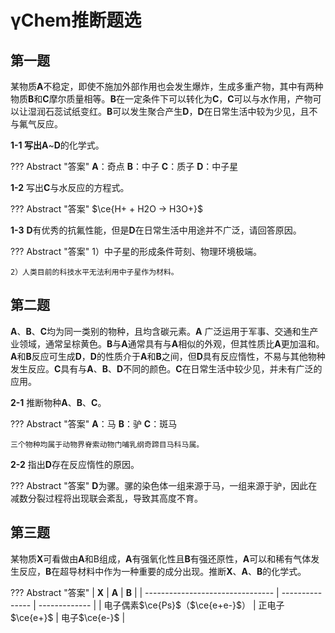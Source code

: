 # γChem推断题选

## 第一题

某物质**A**不稳定，即使不施加外部作用也会发生爆炸，生成多重产物，其中有两种物质**B**和**C**摩尔质量相等。**B**在一定条件下可以转化为**C**，**C**可以与水作用，产物可以让湿润石蕊试纸变红。**B**可以发生聚合产生**D**，**D**在日常生活中较为少见，且不与氟气反应。

**1-1 **写出**A**~**D**的化学式。

??? Abstract "答案"
	**A**：奇点 **B**：中子 **C**：质子 **D**：中子星

**1-2** 写出**C**与水反应的方程式。

??? Abstract "答案"
	$\ce{H+ + H2O -> H3O+}$

**1-3** **D**有优秀的抗氟性能，但是**D**在日常生活中用途并不广泛，请回答原因。

??? Abstract "答案"
    1）中子星的形成条件苛刻、物理环境极端。

    2）人类目前的科技水平无法利用中子星作为材料。

## 第二题

**A**、**B**、**C**均为同一类别的物种，且均含碳元素。**A** 广泛运用于军事、交通和生产业领域，通常呈棕黄色。**B**与**A**通常具有与**A**相似的外观，但其性质比**A**更加温和。**A**和**B**反应可生成**D**，**D**的性质介于**A**和**B**之间，但**D**具有反应惰性，不易与其他物种发生反应。**C**具有与**A**、**B**、**D**不同的颜色。**C**在日常生活中较少见，并未有广泛的应用。

**2-1** 推断物种**A**、**B**、**C**。

??? Abstract "答案"
    **A**：马 **B**：驴 **C**：斑马

    三个物种均属于动物界脊索动物门哺乳纲奇蹄目马科马属。

**2-2** 指出**D**存在反应惰性的原因。

??? Abstract "答案"
	**D**为骡。骡的染色体一组来源于马，一组来源于驴，因此在减数分裂过程将出现联会紊乱，导致其高度不育。

## 第三题

某物质**X**可看做由**A**和B组成，**A**有强氧化性且**B**有强还原性，**A**可以和稀有气体发生反应，**B**在超导材料中作为一种重要的成分出现。推断**X**、**A**、**B**的化学式。

??? Abstract "答案"
    | **X**                                | **A**               | **B**             |
    | -------------------------------- | --------------- | ------------- |
    | 电子偶素$\ce{Ps}$（$\ce{e+e-}$） | 正电子$\ce{e+}$ | 电子$\ce{e-}$ |

